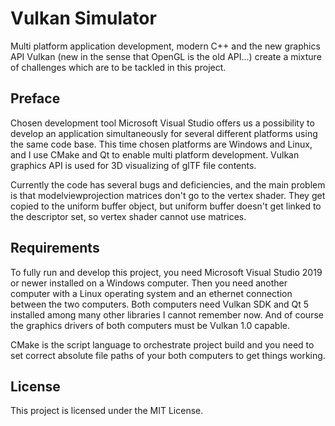 # Vulkan Simulator

Multi platform application development, modern C++ and the new graphics API Vulkan (new in the sense that OpenGL is the old API...) create a mixture of challenges which are to be tackled in this project.

## Preface

Chosen development tool Microsoft Visual Studio offers us a possibility to develop an application simultaneously for several different platforms using the same code base. This time chosen platforms are Windows and Linux, and I use CMake and Qt to enable multi platform development. Vulkan graphics API is used for 3D visualizing of glTF file contents.

Currently the code has several bugs and deficiencies, and the main problem is that modelviewprojection matrices don't go to the vertex shader. They get copied to the uniform buffer object, but uniform buffer doesn't get linked to the descriptor set, so vertex shader cannot use matrices.

## Requirements

To fully run and develop this project, you need Microsoft Visual Studio 2019 or newer installed on a Windows computer. Then you need another computer with a Linux operating system and an ethernet connection between the two computers. Both computers need Vulkan SDK and Qt 5 installed among many other libraries I cannot remember now. And of course the graphics drivers of both computers must be Vulkan 1.0 capable.

CMake is the script language to orchestrate project build and you need to set correct absolute file paths of your both computers to get things working.

## License

This project is licensed under the MIT License.

